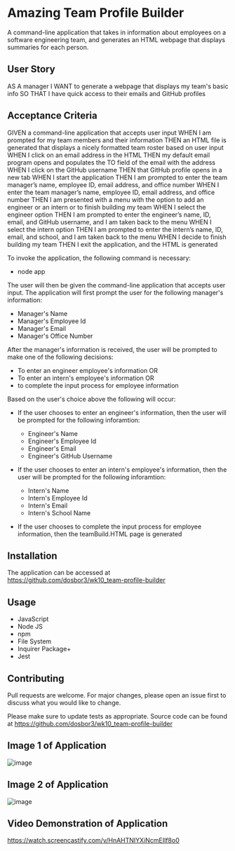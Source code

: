 #  Amazing Team Profile Builder

A command-line application that takes in information about employees on a software engineering team, and generates an HTML webpage that displays summaries for each person.

## User Story

AS A manager
I WANT to generate a webpage that displays my team's basic info
SO THAT I have quick access to their emails and GitHub profiles

## Acceptance Criteria

GIVEN a command-line application that accepts user input
WHEN I am prompted for my team members and their information
THEN an HTML file is generated that displays a nicely formatted team roster based on user input
WHEN I click on an email address in the HTML
THEN my default email program opens and populates the TO field of the email with the address
WHEN I click on the GitHub username
THEN that GitHub profile opens in a new tab
WHEN I start the application
THEN I am prompted to enter the team manager’s name, employee ID, email address, and office number
WHEN I enter the team manager’s name, employee ID, email address, and office number
THEN I am presented with a menu with the option to add an engineer or an intern or to finish building my team
WHEN I select the engineer option
THEN I am prompted to enter the engineer’s name, ID, email, and GitHub username, and I am taken back to the menu
WHEN I select the intern option
THEN I am prompted to enter the intern’s name, ID, email, and school, and I am taken back to the menu
WHEN I decide to finish building my team
THEN I exit the application, and the HTML is generated

To invoke the application, the following command is necessary:

*  node app

The user will then be given the command-line application that accepts user input.  The application will first prompt the user for the following manager's information:

*  Manager's Name
*  Manager's Employee Id
*  Manager's Email
*  Manager's Office Number

After the manager's information is received, the user will be prompted to make one of the following decisions: 

*  To enter an engineer employee's information OR
*  To enter an intern's employee's information OR
*  to complete the input process for employee information

Based on the user's choice above the following will occur:

*  If the user chooses to enter an engineer's information, then the user will be prompted for the following inforamtion:
    *  Engineer's Name
    *  Engineer's Employee Id
    *  Engineer's Email
    *  Engineer's GitHub Username 
    
*  If the user chooses to enter an intern's employee's information, then the user will be prompted for the following inforamtion:
    *  Intern's Name
    *  Intern's Employee Id
    *  Intern's Email
    *  Intern's School Name 
    
*  If the user chooses to complete the input process for employee information, then the teamBuild.HTML page is generated

## Installation

The application can be accessed at https://github.com/dosbor3/wk10_team-profile-builder  

## Usage

*  JavaScript
*  Node JS
*  npm
*  File System
*  Inquirer Package+
*  Jest


## Contributing
Pull requests are welcome. For major changes, please open an issue first to discuss what you would like to change.

Please make sure to update tests as appropriate.  Source code can be found at https://github.com/dosbor3/wk10_team-profile-builder





## Image 1 of Application 
![image](https://user-images.githubusercontent.com/40706088/152721846-23848f06-97cd-464e-8a26-6f0a04654a63.png)






## Image 2 of Application
![image](https://user-images.githubusercontent.com/40706088/152721950-1f4a7c9f-3356-4bc2-9b1e-41e46ee19a3e.png)


## Video Demonstration of Application
https://watch.screencastify.com/v/HnAHTNIYXiNcmEIlf8o0








